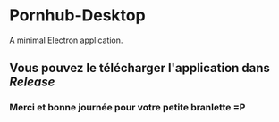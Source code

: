 # Pornhub-Desktop
A minimal Electron application.
## Vous pouvez le télécharger l'application dans *Release*
### Merci et bonne journée pour votre petite branlette =P
